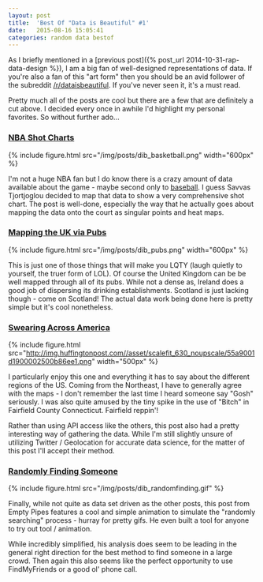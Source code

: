 ```yaml
---
layout: post
title:  'Best Of "Data is Beautiful" #1'
date:   2015-08-16 15:05:41
categories: random data bestof
---
```


As I briefly mentioned in a [previous post]({% post_url 2014-10-31-rap-data-design %}), I am a big fan of well-designed representations of data. If you're also a fan of this "art form" then you should be an avid follower of the subreddit [/r/dataisbeautiful](https://www.reddit.com/r/dataisbeautiful). If you've never seen it, it's a must read.

Pretty much all of the posts are cool but there are a few that are definitely a cut above. I decided every once in awhile I'd highlight my personal favorites. So without further ado...

### [NBA Shot Charts](http://savvastjortjoglou.com/nba-shot-sharts.html)

{% include figure.html src="/img/posts/dib_basketball.png" width="600px" %}

I'm not a huge NBA fan but I do know there is a crazy amount of data available about the game - maybe second only to [baseball](http://fivethirtyeight.com/features/rich-data-poor-data/). I guess Savvas Tjortjoglou decided to map that data to show a very comprehensive shot chart. The post is well-done, especially the way that he actually goes about mapping the data onto the court as singular points and heat maps.

### [Mapping the UK via Pubs](http://ramiro.org/notebook/mapping-pubs/)

{% include figure.html src="/img/posts/dib_pubs.png" width="600px" %}

This is just one of those things that will make you LQTY (laugh quietly to yourself, the truer form of LOL). Of course the United Kingdom can be be well mapped through all of its pubs. While not a dense as, Ireland does a good job of dispersing its drinking establishments. Scotland is just lacking though - come on Scotland! The actual data work being done here is pretty simple but it's cool nonetheless.

### [Swearing Across America](http://www.huffingtonpost.com/entry/which-curse-words-are-popular-in-your-state_55a80662e4b04740a3df54b8)

{% include figure.html src="http://img.huffingtonpost.com//asset/scalefit_630_noupscale/55a9001d1900002500b86ee1.png" width="500px" %}

I particularly enjoy this one and everything it has to say about the different regions of the US. Coming from the Northeast, I have to generally agree with the maps - I don't remember the last time I heard someone say "Gosh" seriously. I was also quite amused by the tiny spike in the use of "Bitch" in Fairfield County Connecticut. Fairfield reppin'!

Rather than using API access like the others, this post also had a pretty interesting way of gathering the data. While I'm still slightly unsure of utilizing Twitter / Geolocation for accurate data science, for the matter of this post I'll accept their method. 

### [Randomly Finding Someone](http://emptypipes.org/2015/08/03/random-finding/)

{% include figure.html src="/img/posts/dib_randomfinding.gif" %}

Finally, while not quite as data set driven as the other posts, this post from Empty Pipes features a cool and simple animation to simulate the "randomly searching" process - hurray for pretty gifs. He even built a tool for anyone to try out tool / animation. 

While incredibly simplified, his analysis does seem to be leading in the general right direction for the best method to find someone in a large crowd. Then again this also seems like the perfect opportunity to use FindMyFriends or a good ol' phone call.



